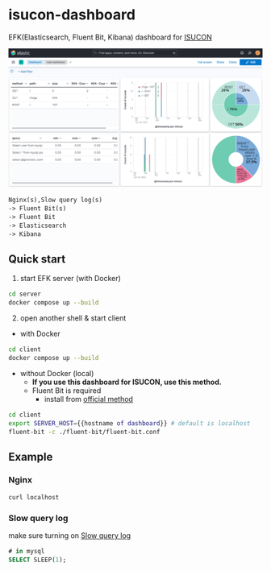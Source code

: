 # isucon-dashboard

EFK(Elasticsearch, Fluent Bit, Kibana) dashboard for [ISUCON](https://isucon.net/)

![dashboard](./dashboard.png)

```txt
Nginx(s),Slow query log(s)
-> Fluent Bit(s)
-> Fluent Bit
-> Elasticsearch
-> Kibana
```

## Quick start

1. start EFK server (with Docker)

```bash
cd server
docker compose up --build
```

2. open another shell & start client

- with Docker

```bash
cd client
docker compose up --build
```

- without Docker (local)
  - **If you use this dashboard for ISUCON, use this method.**
  - Fluent Bit is required
    - install from [official method](https://docs.fluentbit.io/manual/installation/getting-started-with-fluent-bit)

```bash
cd client
export SERVER_HOST={{hostname of dashboard}} # default is localhost
fluent-bit -c ./fluent-bit/fluent-bit.conf
```

## Example

### Nginx

```bash
curl localhost
```

### Slow query log

make sure turning on [Slow query log](./client/mysql/slow.cnf)

```sql
# in mysql
SELECT SLEEP(1);
```
